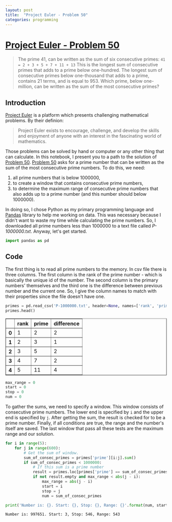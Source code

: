 ```yaml
---
layout: post
title:  "Project Euler - Problem 50"
categories: programming
---
```


# [Project Euler - Problem 50][1]
> The prime 41, can be written as the sum of six consecutive primes:
`41 = 2 + 3 + 5 + 7 + 11 + 13`
This is the longest sum of consecutive primes that adds to a prime below one-hundred.
The longest sum of consecutive primes below one-thousand that adds to a prime, contains 21 terms, and is equal to 953.
Which prime, below one-million, can be written as the sum of the most consecutive primes?

## Introduction
[Project Euler](https://projecteuler.net/) is a platform which presents challenging mathematical problems. By their definion:

> Project Euler exists to encourage, challenge, and develop the skills and enjoyment of anyone with an interest in the fascinating world of mathematics.

Those problems can be solved by hand or computer or any other thing that can calculate. In this notebook, I present you to a path to the solution of [Problem 50][1]. [Problem 50][1] asks for a prime number that can be written as the sum of the most consecutive prime numbers. To do this, we need:
1. all prime numbers that is below 1000000,
2. to create a window that contains consecutive prime numbers,
3. to determine the maximum range of consecutive prime numbers that also adds up to a prime number (and this number should below 1000000).

In doing so, I chose Python as my primary programming language and [Pandas](https://pandas.pydata.org/) library to help me working on data. This was necessary because I didn't want to waste my time while calculating the prime numbers. So, I downloaded all prime numbers less than 1000000 to a text file called *P-1000000.txt*. Anyway, let's get started. 

[1]: https://projecteuler.net/problem=50 "Problem 50"


```python
import pandas as pd
```

## Code
The first thing is to read all prime numbers to the memory. In csv file there is three columns. The first column is the rank of the prime number - which is basically the unique id of the number. The second column is the primary numbers' themselves and the third one is the difference between previous number and the current one. So, I give the column names to match with their properties since the file doesn't have one.


```python
primes = pd.read_csv('P-1000000.txt', header=None, names=['rank', 'prime', 'difference'])
primes.head()
```




<div>
<style scoped>
    .dataframe tbody tr th:only-of-type {
        vertical-align: middle;
    }

    .dataframe tbody tr th {
        vertical-align: top;
    }

    .dataframe thead th {
        text-align: right;
    }
</style>
<table border="1" class="dataframe">
  <thead>
    <tr style="text-align: right;">
      <th></th>
      <th>rank</th>
      <th>prime</th>
      <th>difference</th>
    </tr>
  </thead>
  <tbody>
    <tr>
      <th>0</th>
      <td>1</td>
      <td>2</td>
      <td>2</td>
    </tr>
    <tr>
      <th>1</th>
      <td>2</td>
      <td>3</td>
      <td>1</td>
    </tr>
    <tr>
      <th>2</th>
      <td>3</td>
      <td>5</td>
      <td>2</td>
    </tr>
    <tr>
      <th>3</th>
      <td>4</td>
      <td>7</td>
      <td>2</td>
    </tr>
    <tr>
      <th>4</th>
      <td>5</td>
      <td>11</td>
      <td>4</td>
    </tr>
  </tbody>
</table>
</div>




```python
max_range = 0
start = 0
stop = 0
num = 0
```

To gather the sums, we need to specify a window. This window consists of consecutive prime numbers. The lower end is specified by `i` and the upper end is specified by `j`. After getting the sum, the result is checked for to be a prime number. Finally, if all conditions are true, the range and the number's itself are saved. The last window that pass all these tests are the maximum range and our solution.


```python
for i in range(5):
    for j in range(600):
        # Get the sum of window.
        sum_of_consec_primes = primes['prime'][i:j].sum()
        if sum_of_consec_primes < 1000000:
            # If this sum is a prime number
            result = primes.loc[primes['prime'] == sum_of_consec_primes]
            if not result.empty and max_range < abs(j - i):
                max_range = abs(j - i)
                start = i
                stop = j
                num = sum_of_consec_primes
```


```python
print('Number is: {}. Start: {}, Stop: {}, Range: {}'.format(num, start, stop, stop - start))
```

    Number is: 997651. Start: 3, Stop: 546, Range: 543
    
